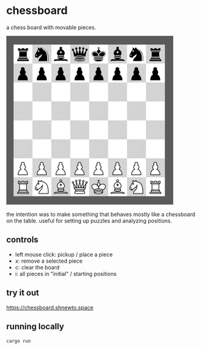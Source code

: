 # chessboard

a chess board with movable pieces.


![](/img/board.png)


the intention was to make something that behaves mostly like a chessboard on the table. useful for setting up puzzles and analyzing positions.

## controls

- left mouse click: pickup / place a piece
- x: remove a selected piece
- c: clear the board
- i: all pieces in "initial" / starting positions

## try it out

https://chessboard.shnewto.space

## running locally

```rust
cargo run
```
